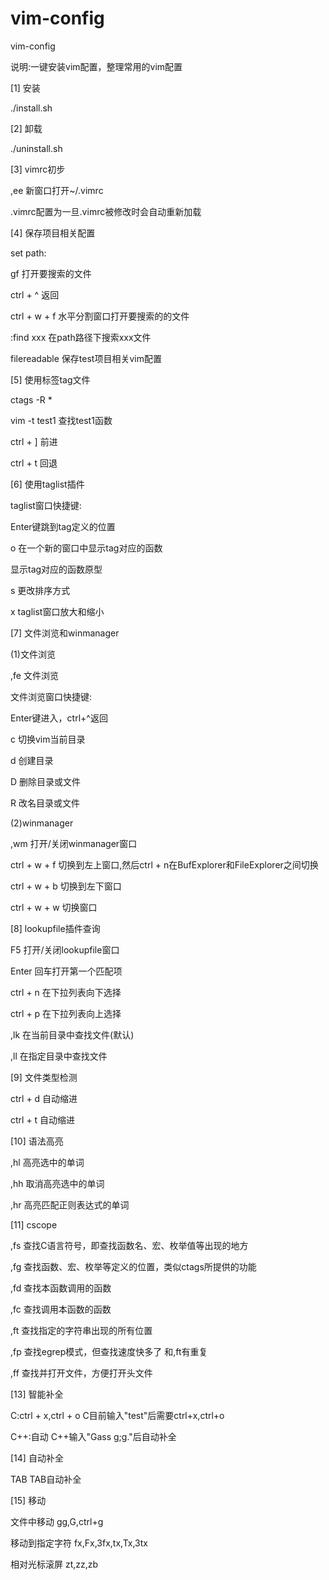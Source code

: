 # vim-config
vim-config



说明:一键安装vim配置，整理常用的vim配置



[1] 安装

./install.sh



[2] 卸载

./uninstall.sh



[3] vimrc初步

,ee			新窗口打开~/.vimrc

.vimrc配置为一旦.vimrc被修改时会自动重新加载



[4] 保存项目相关配置 

set path:

gf			打开要搜索的文件

ctrl + ^		返回

ctrl + w + f		水平分割窗口打开要搜索的的文件

:find xxx		在path路径下搜索xxx文件

filereadable		保存test项目相关vim配置




[5] 使用标签tag文件

ctags -R *

vim -t test1		查找test1函数

ctrl + ]		前进	

ctrl + t		回退




[6] 使用taglist插件

taglist窗口快捷键:

<CR>			Enter键跳到tag定义的位置

o			在一个新的窗口中显示tag对应的函数

<Space>			显示tag对应的函数原型

s			更改排序方式

x			taglist窗口放大和缩小




[7] 文件浏览和winmanager

(1)文件浏览

,fe			文件浏览

文件浏览窗口快捷键:

<CR>			Enter键进入，ctrl+^返回

c			切换vim当前目录

d			创建目录

D			删除目录或文件

R			改名目录或文件

(2)winmanager

,wm			打开/关闭winmanager窗口

ctrl + w + f		切换到左上窗口,然后ctrl + n在BufExplorer和FileExplorer之间切换

ctrl + w + b		切换到左下窗口

ctrl + w + w 		切换窗口




[8] lookupfile插件查询

F5			打开/关闭lookupfile窗口

Enter			回车打开第一个匹配项

ctrl + n		在下拉列表向下选择

ctrl + p		在下拉列表向上选择

,lk			在当前目录中查找文件(默认)

,ll			在指定目录中查找文件




[9] 文件类型检测

ctrl + d		自动缩进		 

ctrl + t		自动缩进		 




[10] 语法高亮 

,hl			高亮选中的单词

,hh			取消高亮选中的单词

,hr			高亮匹配正则表达式的单词




[11] cscope
 
,fs			查找C语言符号，即查找函数名、宏、枚举值等出现的地方

,fg			查找函数、宏、枚举等定义的位置，类似ctags所提供的功能

,fd			查找本函数调用的函数

,fc			查找调用本函数的函数

,ft			查找指定的字符串出现的所有位置

,fp			查找egrep模式，但查找速度快多了 和,ft有重复

,ff			查找并打开文件，方便打开头文件




[13] 智能补全

C:ctrl + x,ctrl + o	C目前输入"test"后需要ctrl+x,ctrl+o

C++:自动		C++输入"Gass g;g."后自动补全




[14] 自动补全

TAB                     TAB自动补全




[15] 移动

文件中移动              gg,G,ctrl+g

移动到指定字符          fx,Fx,3fx,tx,Tx,3tx

相对光标滚屏            zt,zz,zb




